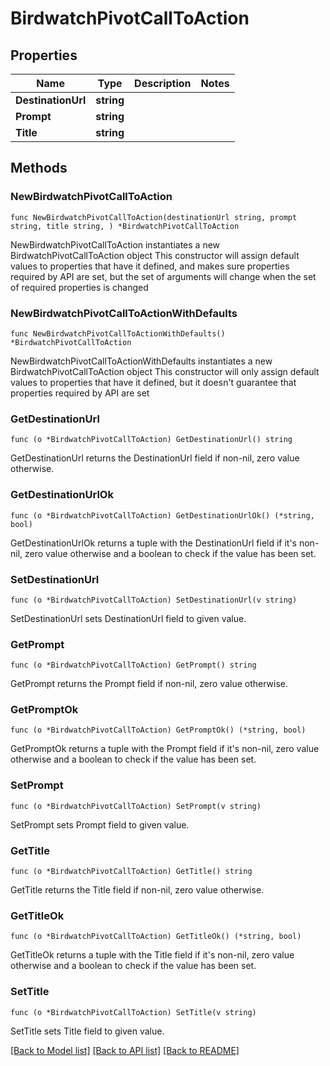 # BirdwatchPivotCallToAction

## Properties

Name | Type | Description | Notes
------------ | ------------- | ------------- | -------------
**DestinationUrl** | **string** |  | 
**Prompt** | **string** |  | 
**Title** | **string** |  | 

## Methods

### NewBirdwatchPivotCallToAction

`func NewBirdwatchPivotCallToAction(destinationUrl string, prompt string, title string, ) *BirdwatchPivotCallToAction`

NewBirdwatchPivotCallToAction instantiates a new BirdwatchPivotCallToAction object
This constructor will assign default values to properties that have it defined,
and makes sure properties required by API are set, but the set of arguments
will change when the set of required properties is changed

### NewBirdwatchPivotCallToActionWithDefaults

`func NewBirdwatchPivotCallToActionWithDefaults() *BirdwatchPivotCallToAction`

NewBirdwatchPivotCallToActionWithDefaults instantiates a new BirdwatchPivotCallToAction object
This constructor will only assign default values to properties that have it defined,
but it doesn't guarantee that properties required by API are set

### GetDestinationUrl

`func (o *BirdwatchPivotCallToAction) GetDestinationUrl() string`

GetDestinationUrl returns the DestinationUrl field if non-nil, zero value otherwise.

### GetDestinationUrlOk

`func (o *BirdwatchPivotCallToAction) GetDestinationUrlOk() (*string, bool)`

GetDestinationUrlOk returns a tuple with the DestinationUrl field if it's non-nil, zero value otherwise
and a boolean to check if the value has been set.

### SetDestinationUrl

`func (o *BirdwatchPivotCallToAction) SetDestinationUrl(v string)`

SetDestinationUrl sets DestinationUrl field to given value.


### GetPrompt

`func (o *BirdwatchPivotCallToAction) GetPrompt() string`

GetPrompt returns the Prompt field if non-nil, zero value otherwise.

### GetPromptOk

`func (o *BirdwatchPivotCallToAction) GetPromptOk() (*string, bool)`

GetPromptOk returns a tuple with the Prompt field if it's non-nil, zero value otherwise
and a boolean to check if the value has been set.

### SetPrompt

`func (o *BirdwatchPivotCallToAction) SetPrompt(v string)`

SetPrompt sets Prompt field to given value.


### GetTitle

`func (o *BirdwatchPivotCallToAction) GetTitle() string`

GetTitle returns the Title field if non-nil, zero value otherwise.

### GetTitleOk

`func (o *BirdwatchPivotCallToAction) GetTitleOk() (*string, bool)`

GetTitleOk returns a tuple with the Title field if it's non-nil, zero value otherwise
and a boolean to check if the value has been set.

### SetTitle

`func (o *BirdwatchPivotCallToAction) SetTitle(v string)`

SetTitle sets Title field to given value.



[[Back to Model list]](../README.md#documentation-for-models) [[Back to API list]](../README.md#documentation-for-api-endpoints) [[Back to README]](../README.md)


